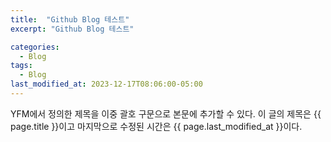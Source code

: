 ```yaml
---
title:  "Github Blog 테스트"
excerpt: "Github Blog 테스트"

categories:
  - Blog
tags:
  - Blog
last_modified_at: 2023-12-17T08:06:00-05:00
---
```


YFM에서 정의한 제목을 이중 괄호 구문으로 본문에 추가할 수 있다.
이 글의 제목은 {{ page.title }}이고
마지막으로 수정된 시간은 {{ page.last_modified_at }}이다.